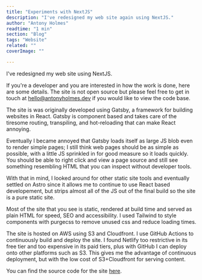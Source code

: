 ```yaml
---
title: "Experiments with NextJS"
description: "I've redesigned my web site again using NextJS."
author: "Antony Holmes"
readtime: "1 min"
section: "Blog"
tags: "Website"
related: ""
coverImage: ""

---
```


I've redesigned my web site using NextJS.

If you're a developer and you are interested in how the work is done, here are some details. The site is not open source but please feel free to get in touch at [hello@antonyholmes.dev](mailto:hello@antonyholmes.dev) if you would like to view the code base.

The site is was originally developed using Gatsby, a framework for building websites in React. Gatsby is component based and takes care of the tiresome routing, transpiling, and hot-reloading that can make React annoying.

Eventually I became annoyed that Gatsby loads itself as large JS blob even to render simple pages; I still think web pages should be as simple as possible, with a little JS sprinkled in for good measure so it loads quickly. You should be able to right click and view a page source and still see something resembling HTML that you can inspect without developer tools.

With that in mind, I looked around for other static site tools and eventually settled on Astro since it allows me to continue to use React based developement, but strips almost all of the JS out of the final build so the site is a pure static site.

Most of the site that you see is static, rendered at build time and served as plain HTML for speed, SEO and accessibility. I used Tailwind to style components with purgecss to remove unused css and reduce loading times.

The site is hosted on AWS using S3 and Cloudfront. I use GitHub Actions to continuously build and deploy the site. I found Netlify too restrictive in its free tier
and too expensive in its paid tiers, plus with GitHub I can deploy onto other platforms such as S3. This gives me the advantage of continuous deployment, but with
the low cost of S3+Cloudfront for serving content.

You can find the source code for the site [here](https://github.com/antonybholmes/www-antonyholmes-astro).
